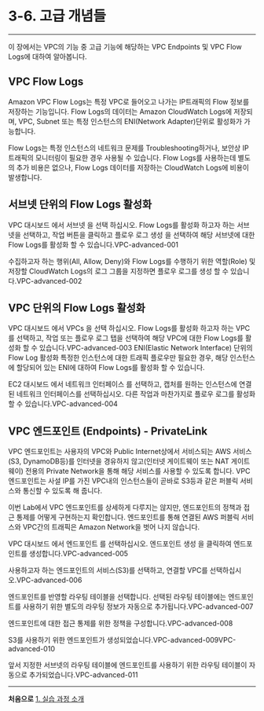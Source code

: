 # 3-6. 고급 개념들

---

이 장에서는 VPC의 기능 중 고급 기능에 해당하는 VPC Endpoints 및 VPC Flow Logs에 대하여 알아봅니다.

## VPC Flow Logs
Amazon VPC Flow Logs는 특정 VPC로 들어오고 나가는 IP트래픽의 Flow 정보를 저장하는 기능입니다. Flow Logs의 데이터는 Amazon CloudWatch Logs에 저장되며, VPC, Subnet 또는 특정 인스턴스의 ENI(Network Adapter)단위로 활성화가 가능합니다.

Flow Logs는 특정 인스턴스의 네트워크 문제를 Troubleshooting하거나, 보안상 IP 트래픽의 모니터링이 필요한 경우 사용될 수 있습니다. Flow Logs를 사용하는데 별도의 추가 비용은 없으나, Flow Logs 데이터를 저장하는 CloudWatch Logs에 비용이 발생합니다.

## 서브넷 단위의 Flow Logs 활성화
VPC 대시보드 에서 서브넷 을 선택 하십시오. Flow Logs를 활성화 하고자 하는 서브넷을 선택하고, 작업 버튼을 클릭하고 플로우 로그 생성 을 선택하여 해당 서브넷에 대한 Flow Logs를 활성화 할 수 있습니다.VPC-advanced-001

수집하고자 하는 행위(All, Allow, Deny)와 Flow Logs를 수행하기 위한 역할(Role) 및 저장할 CloudWatch Logs의 로그 그룹을 지정하면 플로우 로그를 생성 할 수 있습니다.VPC-advanced-002

## VPC 단위의 Flow Logs 활성화
VPC 대시보드 에서 VPCs 을 선택 하십시오. Flow Logs를 활성화 하고자 하는 VPC를 선택하고, 작업 또는 플로우 로그 탭을 선택하여 해당 VPC에 대한 Flow Logs를 활성화 할 수 있습니다.VPC-advanced-003
ENI(Elastic Network Interface) 단위의 Flow Log 활성화
특정한 인스턴스에 대한 트래픽 플로우만 필요한 경우, 해당 인스턴스에 할당되어 있는 ENI에 대하여 Flow Logs를 활성화 할 수 있습니다.

EC2 대시보드 에서 네트워크 인터페이스 를 선택하고, 캡처를 원하는 인스턴스에 연결된 네트워크 인터페이스를 선택하십시오. 다른 작업과 마찬가지로 플로우 로그를 활성화 할 수 있습니다.VPC-advanced-004

## VPC 엔드포인트 (Endpoints) - PrivateLink
VPC 엔드포인트는 사용자의 VPC와 Public Internet상에서 서비스되는 AWS 서비스(S3, DynamoDB등)를 인터넷을 경유하지 않고(인터넷 게이트웨이 또는 NAT 게이트웨이) 전용의 Private Network을 통해 해당 서비스를 사용할 수 있도록 합니다. VPC 엔드포인트는 사설 IP를 가진 VPC내의 인스턴스들이 곧바로 S3등과 같은 퍼블릭 서비스와 통신할 수 있도록 해 줍니다.

이번 Lab에서 VPC 엔드포인트를 상세하게 다루지는 않지만, 엔드포인트의 정책과 접근 통제를 어떻게 구현하는지 확인합니다. 엔드포인트를 통해 연결된 AWS 퍼블릭 서비스와 VPC간의 트래픽은 Amazon Network을 벗어 나지 않습니다.

VPC 대시보드 에서 엔드포인트 를 선택하십시오. 엔드포인트 생성 을 클릭하여 엔드포인트를 생성합니다.VPC-advanced-005

사용하고자 하는 엔드포인트의 서비스(S3)를 선택하고, 연결할 VPC를 선택하십시오.VPC-advanced-006

엔드포인트를 반영할 라우팅 테이블을 선택합니다. 선택된 라우팅 테이블에는 엔드포인트를 사용하기 위한 별도의 라우팅 정보가 자동으로 추가됩니다.VPC-advanced-007

엔드포인트에 대한 접근 통제를 위한 정책을 구성합니다.VPC-advanced-008

S3를 사용하기 위한 엔드포인트가 생성되었습니다.VPC-advanced-009VPC-advanced-010

앞서 지정한 서브넷의 라우팅 테이블에 엔드포인트를 사용하기 위한 라우팅 테이블이 자동으로 추가되었습니다.VPC-advanced-011

---

**처음으로** [1. 실습 과정 소개](/workshop13-awsbuilders100/1.Intro/README.md)<br>
